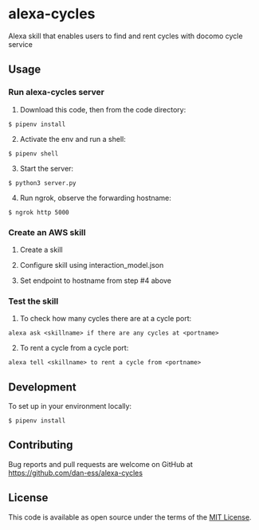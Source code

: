 # alexa-cycles
Alexa skill that enables users to find and rent cycles with docomo cycle service

## Usage
### Run alexa-cycles server
1. Download this code, then from the code directory:

```
$ pipenv install
```

2. Activate the env and run a shell:

```
$ pipenv shell
```

3. Start the server:

```
$ python3 server.py
```

4. Run ngrok, observe the forwarding hostname:

```
$ ngrok http 5000
```

### Create an AWS skill
1. Create a skill

2. Configure skill using interaction_model.json

3. Set endpoint to hostname from step #4 above

### Test the skill
1. To check how many cycles there are at a cycle port:

```
alexa ask <skillname> if there are any cycles at <portname>
```

2. To rent a cycle from a cycle port:

```
alexa tell <skillname> to rent a cycle from <portname>
```


## Development

To set up in your environment locally:
```
$ pipenv install
```

## Contributing

Bug reports and pull requests are welcome on GitHub at https://github.com/dan-ess/alexa-cycles

## License

This code is available as open source under the terms of the [MIT License](https://opensource.org/licenses/MIT).

